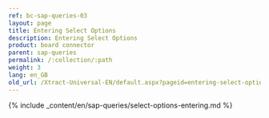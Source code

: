 ```yaml
---
ref: bc-sap-queries-03
layout: page
title: Entering Select Options
description: Entering Select Options
product: board connector
parent: sap-queries
permalink: /:collection/:path
weight: 3
lang: en_GB
old_url: /Xtract-Universal-EN/default.aspx?pageid=entering-select-options
---
```

{% include _content/en/sap-queries/select-options-entering.md %}
